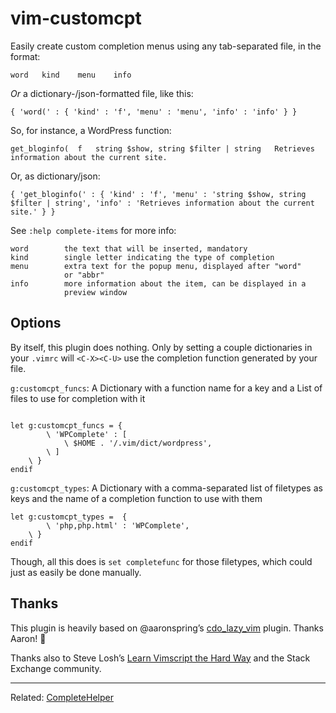# vim-customcpt

Easily create custom completion menus using any tab-separated file, in the format:

`word   kind    menu    info`

*Or* a dictionary-/json-formatted file, like this:

`{ 'word(' : { 'kind' : 'f', 'menu' : 'menu', 'info' : 'info' } }`

So, for instance, a WordPress function:

`get_bloginfo(	f	string $show, string $filter | string	Retrieves information about the current site.`

Or, as dictionary/json:

`{ 'get_bloginfo(' : { 'kind' : 'f', 'menu' : 'string $show, string $filter | string', 'info' : 'Retrieves information about the current site.' } }`

See `:help complete-items` for more info:

```
word		the text that will be inserted, mandatory
kind		single letter indicating the type of completion
menu		extra text for the popup menu, displayed after "word"
            or "abbr"
info		more information about the item, can be displayed in a
            preview window
```

## Options

By itself, this plugin does nothing. Only by setting a couple dictionaries in your `.vimrc` will `<C-X><C-U>` use the completion function generated by your file.

`g:customcpt_funcs`: A Dictionary with a function name for a key and a List of files to use for completion with it
```

let g:customcpt_funcs = {
		\ 'WPComplete' : [
			\ $HOME . '/.vim/dict/wordpress',
		\ ]
	\ }
endif
```

`g:customcpt_types`: A Dictionary with a comma-separated list of filetypes as keys and the name of a completion function to use with them

```
let g:customcpt_types =  {
        \ 'php,php.html' : 'WPComplete',
	\ }
endif
```

Though, all this does is `set completefunc` for those filetypes, which could just as easily be done manually.

## Thanks

This plugin is heavily based on @aaronspring&rsquo;s [cdo_lazy_vim](https://github.com/aaronspring/cdo_lazy_vim) plugin. Thanks Aaron! &#x1F44B;

Thanks also to Steve Losh&rsquo;s [Learn Vimscript the Hard Way](http://learnvimscriptthehardway.stevelosh.com) and the Stack Exchange community.

---

Related: [CompleteHelper](http://www.vim.org/scripts/script.php?script_id=3914)
